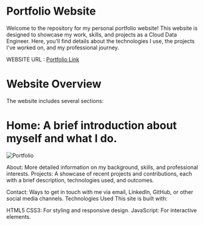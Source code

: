# Portfolio Website
Welcome to the repository for my personal portfolio website! This website is designed to showcase my work, skills, and projects as a Cloud Data Engineer. Here, you'll find details about the technologies I use, the projects I've worked on, and my professional journey.

WEBSITE URL : [Portfolio Link](yaminichiguru.github.io)

 # Website Overview
The website includes several sections:

# Home: A brief introduction about myself and what I do.

![Portfolio](Portfolio.png)

About: More detailed information on my background, skills, and professional interests.
Projects: A showcase of recent projects and contributions, each with a brief description, technologies used, and outcomes.

Contact: Ways to get in touch with me via email, LinkedIn, GitHub, or other social media channels.
Technologies Used
This site is built with:

HTML5
CSS3: For styling and responsive design.
JavaScript: For interactive elements.
